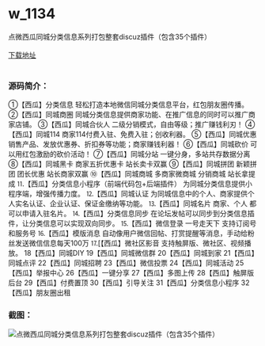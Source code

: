 # w_1134
点微西瓜同城分类信息系列打包整套discuz插件（包含35个插件）
<br/></br>
[下载地址](https://www.uuid2.com/1134.html "下载地址")
<br/></br>
<h3>源码简介：</h3>
<p>①【西瓜】分类信息 轻松打造本地微信同城分类信息平台，红包朋友圈传播。
②【西瓜】同城商圈 同城分类信息提供商家功能、在推广信息的同时可以推广商家店铺。
③【西瓜】同城合伙人 二级分销模式，自由等级；推广赚钱利刃！
④【西瓜】同城114 商家114付费入驻、免费入驻；创收利器。
⑤【西瓜】同城优惠 销售产品、发放优惠券、折扣券等功能；商家赚钱利器！
⑥【西瓜】同城砍价 可以用红包激励的砍价活动！
⑦【西瓜】同城分站 一键分身，多站共存数据分离
⑧【西瓜】同城黑卡 商家五折优惠卡 站长卖卡双赢
⑨【西瓜】同城拼团 新颖拼团 团长优惠 站长商家双赢
⑩【西瓜】同城商城 多商家微商城 分销商城 站长拿提成
⒒【西瓜】分类信息小程序（前端代码包+后端插件） 为同城分类信息提供小程序端，增强传播力度。
⒓【西瓜】同城认证 为同城信息中的个人、商家提供个人实名认证、企业认证、保证金缴纳等功能。
⒔【西瓜】同城名片 商家、个人 都可以申请入驻名片。
⒕【西瓜】分类信息同步 在论坛发帖可以同步到分类信息插件，让分类信息可以实现双向同步。
⒖【西瓜】微信登录 一号走天下 支持订阅号和服务号
⒗【西瓜】模版消息 自动像用户微信回帖、打赏提醒等消息，手动给粉丝发送微信信息每天100万
⒘[【西瓜】微社区影音 支持触屏版、微社区、视频播放。
18【西瓜】同城DIY
19【西瓜】同城微信群
20【西瓜】同城到家
21【西瓜】同城点评
22【西瓜】同城招聘
23【西瓜】微信投票
24【西瓜】同城活动
25【西瓜】举报中心
26【西瓜】一键分享
27【西瓜】多图上传
28【西瓜】触屏版后台
29【西瓜】付费置顶
30【西瓜】引导关注
31【西瓜】分类信息小程序
32【西瓜】朋友圈出租<p>
<h3>截图：</h3>
<img src="https://www.uuid2.com/wp-content/uploads/img/202106/89c8acd355.gif" alt="点微西瓜同城分类信息系列打包整套discuz插件（包含35个插件）">
